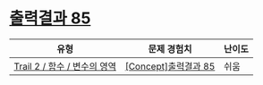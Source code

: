 # [출력결과 85](https://https://en.codetree.ai/trails/complete/curated-cards/intro-reading-85)

|유형|문제 경험치|난이도|
|---|---|---|
|[Trail 2 / 함수 / 변수의 영역](https://https://en.codetree.ai/trail-info/novice-mid/)|[[Concept]출력결과 85](https://https://en.codetree.ai/trails/complete/curated-cards/intro-reading-85/)|쉬움|

